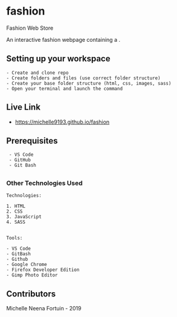 # fashion
Fashion Web Store


An interactive fashion webpage containing a .

## Setting up your workspace

```
- Create and clone repo
- Create folders and files (use correct folder structure)
- Create your base folder structure (html, css, images, sass)
- Open your terminal and launch the command 

```

## Live Link
- https://michelle9193.github.io/fashion

## Prerequisites

```
 - VS Code
 - GitHub
 - Git Bash

 ```

##

### Other Technologies Used

```
Technologies:

1. HTML
2. CSS
3. JavaScript
4. SASS


Tools:

- VS Code
- GitBash
- Github
- Google Chrome
- Firefox Developer Edition
- Gimp Photo Editor

```

## Contributors

Michelle Neena Fortuin - 2019